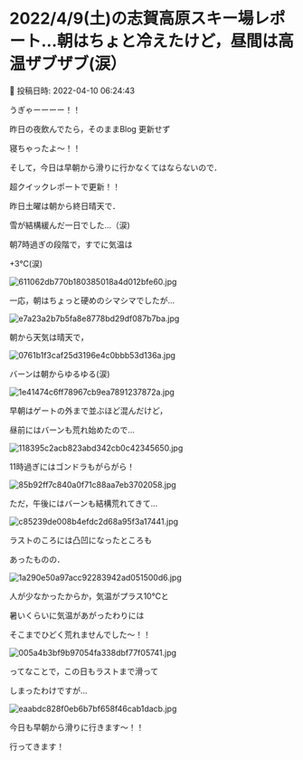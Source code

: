 # 2022/4/9(土)の志賀高原スキー場レポート…朝はちょと冷えたけど，昼間は高温ザブザブ(涙）

📅 投稿日時: 2022-04-10 06:24:43

うぎゃーーーー！！


昨日の夜飲んでたら，そのままBlog 更新せず


寝ちゃったよ～！！





そして，今日は早朝から滑りに行かなくてはならないので．


超クイックレポートで更新！！





昨日土曜は朝から終日晴天で．


雪が結構緩んだ一日でした…（涙)


朝7時過ぎの段階で，すでに気温は


+3℃(涙)




![611062db770b180385018a4d012bfe60.jpg](images/611062db770b180385018a4d012bfe60.jpg)




一応，朝はちょっと硬めのシマシマでしたが…




![e7a23a2b7b5fa8e8778bd29df087b7ba.jpg](images/e7a23a2b7b5fa8e8778bd29df087b7ba.jpg)




朝から天気は晴天で，




![0761b1f3caf25d3196e4c0bbb53d136a.jpg](images/0761b1f3caf25d3196e4c0bbb53d136a.jpg)




バーンは朝からゆるゆる(涙)




![1e41474c6ff78967cb9ea7891237872a.jpg](images/1e41474c6ff78967cb9ea7891237872a.jpg)







早朝はゲートの外まで並ぶほど混んだけど，


昼前にはバーンも荒れ始めたので…




![118395c2acb823abd342cb0c42345650.jpg](images/118395c2acb823abd342cb0c42345650.jpg)







11時過ぎにはゴンドラもがらがら！




![85b92ff7c840a0f71c88aa7eb3702058.jpg](images/85b92ff7c840a0f71c88aa7eb3702058.jpg)







ただ，午後にはバーンも結構荒れてきて…




![c85239de008b4efdc2d68a95f3a17441.jpg](images/c85239de008b4efdc2d68a95f3a17441.jpg)







ラストのころには凸凹になったところも


あったものの．




![1a290e50a97acc92283942ad051500d6.jpg](images/1a290e50a97acc92283942ad051500d6.jpg)




人が少なかったからか，気温がプラス10℃と


暑いくらいに気温があがったわりには


そこまでひどく荒れませんでした～！！




![005a4b3bf9b97054fa338dbf77f05741.jpg](images/005a4b3bf9b97054fa338dbf77f05741.jpg)







ってなことで，この日もラストまで滑って


しまったわけですが…




![eaabdc828f0eb6b7bf658f46cab1dacb.jpg](images/eaabdc828f0eb6b7bf658f46cab1dacb.jpg)







今日も早朝から滑りに行きます～！！


行ってきます！
